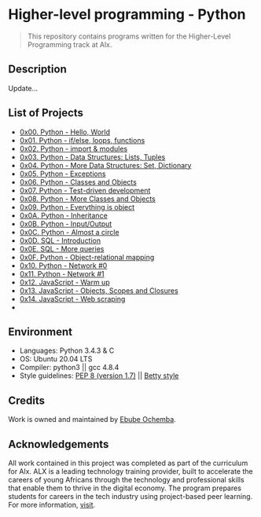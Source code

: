 # Higher-level programming - Python

> This repository contains programs written for the Higher-Level Programming track at Alx.

## Description

Update...

## List of Projects

- [0x00. Python - Hello, World](https://github.com/Ebube-Ochemba/alx-higher_level_programming/tree/master/0x00-python-hello_world)
- [0x01. Python - if/else, loops, functions](https://github.com/Ebube-Ochemba/alx-higher_level_programming/tree/master/0x01-python-if_else_loops_functions)
- [0x02. Python - import & modules](https://github.com/Ebube-Ochemba/alx-higher_level_programming/tree/master/0x02-python-import_modules)
- [0x03. Python - Data Structures: Lists, Tuples](https://github.com/Ebube-Ochemba/alx-higher_level_programming/tree/master/0x03-python-data_structures)
- [0x04. Python - More Data Structures: Set, Dictionary](https://github.com/Ebube-Ochemba/alx-higher_level_programming/tree/master/0x04-python-more_data_structures)
- [0x05. Python - Exceptions](https://github.com/Ebube-Ochemba/alx-higher_level_programming/tree/master/0x05-python-exceptions)
- [0x06. Python - Classes and Objects](https://github.com/Ebube-Ochemba/alx-higher_level_programming/tree/master/0x06-python-classes)
- [0x07. Python - Test-driven development](https://github.com/Ebube-Ochemba/alx-higher_level_programming/tree/master/0x07-python-test_driven_development)
- [0x08. Python - More Classes and Objects](https://github.com/Ebube-Ochemba/alx-higher_level_programming/tree/master/0x08-python-more_classes)
- [0x09. Python - Everything is object](https://github.com/Ebube-Ochemba/alx-higher_level_programming/tree/master/0x09-python-everything_is_object)
- [0x0A. Python - Inheritance](https://github.com/Ebube-Ochemba/alx-higher_level_programming/tree/master/0x0A-python-inheritance)
- [0x0B. Python - Input/Output](https://github.com/Ebube-Ochemba/alx-higher_level_programming/tree/master/0x0B-python-input_output)
- [0x0C. Python - Almost a circle](https://github.com/Ebube-Ochemba/alx-higher_level_programming/tree/master/0x0C-python-almost_a_circle)
- [0x0D. SQL - Introduction](https://github.com/Ebube-Ochemba/alx-higher_level_programming/tree/master/0x0D-SQL_introduction)
- [0x0E. SQL - More queries](https://github.com/Ebube-Ochemba/alx-higher_level_programming/tree/master/0x0E-SQL_more_queries)
- [0x0F. Python - Object-relational mapping](https://github.com/Ebube-Ochemba/alx-higher_level_programming/tree/master/0x0F-python-object_relational_mapping)
- [0x10. Python - Network #0](https://github.com/Ebube-Ochemba/alx-higher_level_programming/tree/master/0x10-python-network_0)
- [0x11. Python - Network #1](https://github.com/Ebube-Ochemba/alx-higher_level_programming/tree/master/0x11-python-network_1)
- [0x12. JavaScript - Warm up](https://github.com/Ebube-Ochemba/alx-higher_level_programming/tree/master/0x12-javascript-warm_up)
- [0x13. JavaScript - Objects, Scopes and Closures](https://github.com/Ebube-Ochemba/alx-higher_level_programming/tree/master/0x13-javascript_objects_scopes_closures)
- [0x14. JavaScript - Web scraping](https://github.com/Ebube-Ochemba/alx-higher_level_programming/tree/master/0x14-javascript-web_scraping)
- [](https://github.com/Ebube-Ochemba/alx-higher_level_programming/tree/master/)

## Environment

- Languages: Python 3.4.3 & C
- OS: Ubuntu 20.04 LTS
- Compiler: python3 ||  gcc 4.8.4
- Style guidelines: [PEP 8 (version 1.7)](https://peps.python.org/pep-0008/) || [Betty style](https://github.com/holbertonschool/Betty/wiki)

## Credits

Work is owned and maintained by [Ebube Ochemba](https://twitter.com/ebube116).

## Acknowledgements

All work contained in this project was completed as part of the curriculum for Alx. ALX is a leading technology training provider, built to accelerate the careers of young Africans through the technology and professional skills that enable them to thrive in the digital economy. The program prepares students for careers in the tech industry using project-based peer learning. For more information, [visit](https://www.alxafrica.com/).
